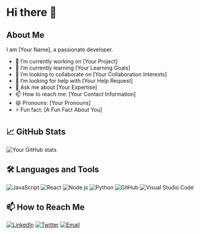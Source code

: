 # Hi there 👋

## About Me
I am [Your Name], a passionate developer.

- 🔭 I’m currently working on [Your Project]
- 🌱 I’m currently learning [Your Learning Goals]
- 👯 I’m looking to collaborate on [Your Collaboration Interests]
- 🤔 I’m looking for help with [Your Help Request]
- 💬 Ask me about [Your Expertise]
- 📫 How to reach me: [Your Contact Information]
- 😄 Pronouns: [Your Pronouns]
- ⚡ Fun fact: [A Fun Fact About You]

## 📈 GitHub Stats

![Your GitHub stats](https://github-readme-stats.vercel.app/api?username=your-username&show_icons=true&hide_title=true)

## 🛠️ Languages and Tools

![JavaScript](https://img.shields.io/badge/-JavaScript-black?style=flat-square&logo=javascript)
![React](https://img.shields.io/badge/-React-black?style=flat-square&logo=react)
![Node.js](https://img.shields.io/badge/-Node.js-black?style=flat-square&logo=Node.js)
![Python](https://img.shields.io/badge/-Python-black?style=flat-square&logo=Python)
![GitHub](https://img.shields.io/badge/-GitHub-black?style=flat-square&logo=github)
![Visual Studio Code](https://img.shields.io/badge/-VSCode-black?style=flat-square&logo=visual-studio-code)

## 📫 How to Reach Me

[![LinkedIn](https://img.shields.io/badge/-LinkedIn-black?style=flat-square&logo=linkedin)](https://www.linkedin.com/in/your-linkedin/)
[![Twitter](https://img.shields.io/badge/-Twitter-black?style=flat-square&logo=twitter)](https://twitter.com/your-twitter)
[![Email](https://img.shields.io/badge/-Email-black?style=flat-square&logo=gmail)](mailto:your-email@example.com)
